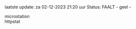 laatste update: 
za 02-12-2023 21:20   uur 
Status: FAALT - geel - 
<div class="service Y">microstation</div><div class="service G">httpstat</div>